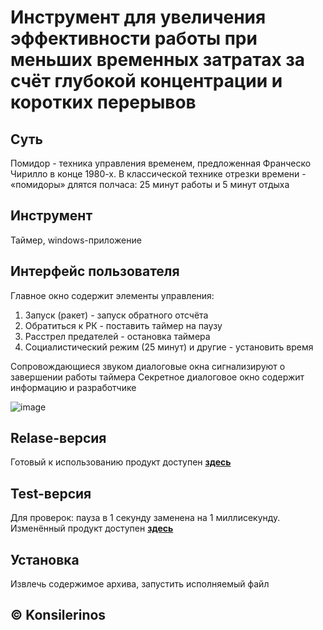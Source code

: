 # Инструмент для увеличения эффективности работы при меньших временных затратах за счёт глубокой концентрации и коротких перерывов

## Суть

Помидор - техника управления временем, предложенная Франческо Чирилло в конце 1980-х. В классической технике отрезки времени - «помидоры» длятся полчаса: 25 минут работы и 5 минут отдыха

## Инструмент

Таймер, windows-приложение

## Интерфейс пользователя

Главное окно содержит элементы управления:
1. Запуск (ракет) - запуск обратного отсчёта
2. Обратиться к РК - поставить таймер на паузу
3. Расстрел предателей - остановка таймера
4. Социалистический режим (25 минут) и другие - установить время

Сопровождающиеся звуком диалоговые окна сигнализируют о завершении работы таймера
Секретное диалоговое окно содержит информацию и разработчике

![image](https://user-images.githubusercontent.com/78896451/140777733-68d57bfc-e876-47dd-8eff-4620eb985d4f.png)

### 

## Relase-версия

Готовый к использованию продукт доступен [**здесь**](https://github.com/konsilerinos/Timer/blob/main/Release.rar)

## Test-версия

Для проверок: пауза в 1 секунду заменена на 1 миллисекунду. Изменённый продукт доступен [**здесь**](https://github.com/konsilerinos/Timer/blob/main/Test.zip)

## Установка

Извлечь содержимое архива, запустить исполняемый файл

## ©️ Konsilerinos
